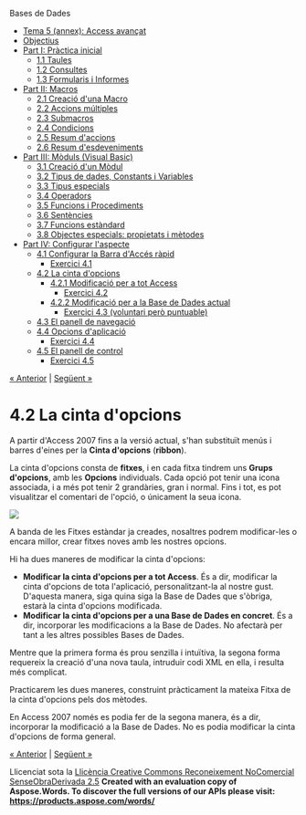Bases de Dades

- [Tema 5 (annex): Access avançat](index.md)
- [Objectius](objectius.md)
- [Part I: Pràctica inicial](part_i_prctica_inicial.md) 
  - [1.1 Taules](11_taules.md)
  - [1.2 Consultes](12_consultes.md)
  - [1.3 Formularis i Informes](13_formularis_i_informes.md)
- [Part II: Macros](part_ii_macros.md) 
  - [2.1 Creació d'una Macro](21_creaci_duna_macro.md)
  - [2.2 Accions múltiples](22_accions_mltiples.md)
  - [2.3 Submacros](23_submacros.md)
  - [2.4 Condicions](24_condicions.md)
  - [2.5 Resum d'accions](25_resum_daccions.md)
  - [2.6 Resum d'esdeveniments](26_resum_desdeveniments.md)
- [Part III: Mòduls (Visual Basic)](part_iii_mduls_visual_basic.md) 
  - [3.1 Creació d'un Mòdul](31_creaci_dun_mdul.md)
  - [3.2 Tipus de dades, Constants i Variables](32_tipus_de_dades_constants_i_variables.md)
  - [3.3 Tipus especials](33_tipus_especials.md)
  - [3.4 Operadors](34_operadors.md)
  - [3.5 Funcions i Procediments](35_funcions_i_procediments.md)
  - [3.6 Sentències](36_sentncies.md)
  - [3.7 Funcions estàndard](37_funcions_estndard.md)
  - [3.8 Objectes especials: propietats i mètodes](38_objectes_especials_propietats_i_mtodes.md)
- [Part IV: Configurar l'aspecte](part_iv_configurar_laspecte.md) 
  - [4.1 Configurar la Barra d'Accés ràpid](41_configurar_la_barra_daccs_rpid.md) 
    - [Exercici 4.1](exercici_41.md)
  - [4.2 La cinta d'opcions](42_la_cinta_dopcions.md) 
    - [4.2.1 Modificació per a tot Access](421_modificaci_per_a_tot_access.md) 
      - [Exercici 4.2](exercici_42.md)
    - [4.2.2 Modificació per a la Base de Dades actual](422_modificaci_per_a_la_base_de_dades_actual.md) 
      - [Exercici 4.3 (voluntari però puntuable)](exercici_43_voluntari_per_puntuable.md)
  - [4.3 El panell de navegació](43_el_panell_de_navegaci.md)
  - [4.4 Opcions d'aplicació](44_opcions_daplicaci.md) 
    - [Exercici 4.4](exercici_44.md)
  - [4.5 El panell de control](45_el_panell_de_control.md) 
    - [Exercici 4.5](exercici_45.md)

[« Anterior](exercici_41.md) | [Següent »](421_modificaci_per_a_tot_access.md)
# <a name="main"></a>**4.2 La cinta d'opcions**
A partir d'Access 2007 fins a la versió actual, s'han substituït menús i barres d'eines per la **Cinta d'opcions** (**ribbon**).

La cinta d'opcions consta de **fitxes**, i en cada fitxa tindrem uns **Grups d'opcions**, amb les **Opcions** individuals. Cada opció pot tenir una icona associada, i a més pot tenir 2 grandàries, gran i normal. Fins i tot, es pot visualitzar el comentari de l'opció, o únicament la seua icona.

![](42_la_cinta_dopcions.002.png)

A banda de les Fitxes estàndar ja creades, nosaltres podrem modificar-les o encara millor, crear fitxes noves amb les nostres opcions.

Hi ha dues maneres de modificar la cinta d'opcions:

- **Modificar la cinta d'opcions per a tot Access**. És a dir, modificar la cinta d'opcions de tota l'aplicació, personalitzant-la al nostre gust. D'aquesta manera, siga quina siga la Base de Dades que s'òbriga, estarà la cinta d'opcions modificada.
- **Modificar la cinta d'opcions per a una Base de Dades en concret**. És a dir, incorporar les modificacions a la Base de Dades. No afectarà per tant a les altres possibles Bases de Dades.

Mentre que la primera forma és prou senzilla i intuïtiva, la segona forma requereix la creació d'una nova taula, intruduir codi XML en ella, i resulta més complicat.

Practicarem les dues maneres, construint pràcticament la mateixa Fitxa de la cinta d'opcions pels dos mètodes.

En Access 2007 només es podia fer de la segona manera, és a dir, incorporar la modificació a la Base de Dades. No es podia modificar la cinta d'opcions de forma general.

[« Anterior](exercici_41.md) | [Següent »](421_modificaci_per_a_tot_access.md)

Llicenciat sota la [Llicència Creative Commons Reconeixement NoComercial SenseObraDerivada 2.5](http://creativecommons.org/licenses/by-nc-nd/2.5/)
**Created with an evaluation copy of Aspose.Words. To discover the full versions of our APIs please visit: https://products.aspose.com/words/**
